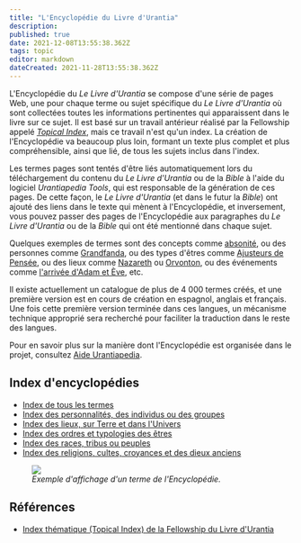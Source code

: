 ```yaml
---
title: "L'Encyclopédie du Livre d'Urantia"
description: 
published: true
date: 2021-12-08T13:55:38.362Z
tags: topic
editor: markdown
dateCreated: 2021-11-28T13:55:38.362Z
---
```


L'Encyclopédie du _Le Livre d'Urantia_ se compose d'une série de pages Web, une pour chaque terme ou sujet spécifique du _Le Livre d'Urantia_ où sont collectées toutes les informations pertinentes qui apparaissent dans le livre sur ce sujet. Il est basé sur un travail antérieur réalisé par la Fellowship appelé [_Topical Index_](https://archive.urantiabook.org/urantiabook/topical_index/index.htm), mais ce travail n'est qu'un index. La création de l'Encyclopédie va beaucoup plus loin, formant un texte plus complet et plus compréhensible, ainsi que lié, de tous les sujets inclus dans l'index.

Les termes pages sont tentés d'être liés automatiquement lors du téléchargement du contenu du _Le Livre d'Urantia_ ou de la _Bible_ à l'aide du logiciel _Urantiapedia Tools_, qui est responsable de la génération de ces pages. De cette façon, le _Le Livre d'Urantia_ (et dans le futur la _Bible_) ont ajouté des liens dans le texte qui mènent à l'Encyclopédie, et inversement, vous pouvez passer des pages de l'Encyclopédie aux paragraphes du _Le Livre d'Urantia_ ou de la _Bible_ qui ont été mentionné dans chaque sujet.

Quelques exemples de termes sont des concepts comme [absonité](/fr/topic/absonity), ou des personnes comme [Grandfanda](/fr/topic/Grandfanda), ou des types d'êtres comme [Ajusteurs de Pensée](/fr/topic/Thought_Adjusters), ou des lieux comme [Nazareth](/fr/topic/Nazareth) ou [Orvonton](/fr/topic/Orvonton_(superuniverse)), ou des événements comme [l'arrivée d'Adam et Ève](/fr/topic/Adam#arrivée-d-adam-et-eve), etc.

Il existe actuellement un catalogue de plus de 4 000 termes créés, et une première version est en cours de création en espagnol, anglais et français. Une fois cette première version terminée dans ces langues, un mécanisme technique approprié sera recherché pour faciliter la traduction dans le reste des langues.

Pour en savoir plus sur la manière dont l'Encyclopédie est organisée dans le projet, consultez [Aide Urantiapedia](/fr/help/content).

## Index d'encyclopédies

- [Index de tous les termes](/fr/index/topics)
- [Index des personnalités, des individus ou des groupes](/fr/index/people)
- [Index des lieux, sur Terre et dans l'Univers](/fr/index/places)
- [Index des ordres et typologies des êtres](/fr/index/beings)
- [Index des races, tribus ou peuples](/fr/index/races)
- [Index des religions, cultes, croyances et des dieux anciens](/fr/index/religions)

<figure id="Sample_fig_1" class="image urantiapedia">
<img src="/image/help/sample_page_topic.png">
<figcaption><em>Exemple d'affichage d'un terme de l'Encyclopédie.</em></figcaption>
</figure>

## Références

- [Index thématique (Topical Index) de la Fellowship du Livre d'Urantia](https://archive.urantiabook.org/urantiabook/topical_index/index.htm)